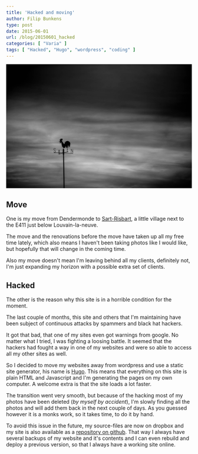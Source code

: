 ```yaml
---
title: 'Hacked and moving'
author: Filip Bunkens
type: post
date: 2015-06-01
url: /blog/20150601_hacked
categories: [ "Varia" ]
tags: [ "Hacked", "Hugo", "wordpress", "coding" ]
---
```

[![Wind rooster][wind_rooster]](/images/blogposts/20150510_randomn-06321.jpg)

## Move

One is my move from Dendermonde to [Sart-Risbart][wikipedia-link], a little village next to the E411 just below Louvain-la-neuve.

The move and the renovations before the move have taken up all my free time lately, which also means I haven't been taking photos like I would like, but hopefully that will change in the coming time. 

Also my move doesn't mean I'm leaving behind all my clients, definitely not, I'm just expanding my horizon with a possible extra set of clients.

## Hacked 

The other is the reason why this site is in a horrible condition for the moment.

The last couple of months, this site and others that I'm maintaining have been subject of continuous attacks by spammers and black hat hackers.

It got that bad, that one of my sites even got warnings from google. No matter what I tried, I was fighting a loosing battle. It seemed that the hackers had fought a way in one of my websites and were so able to access all my other sites as well.

So I decided to move my websites away from wordpress and use a static site generator, his name is [Hugo][hugo-link]. This means that everything on this site is plain HTML and Javascript and I'm generating the pages on my own computer. A welcome extra is that the site loads a lot faster. 

The transition went very smooth, but because of the hacking most of my photos have been deleted (_by myself by accident_), I'm slowly finding all the photos and will add them back in the next couple of days. As you guessed however it is a monks work, so it takes time, to do it by hand.

To avoid this issue in the future, my source-files are now on dropbox and my site is also available as a [repository on github][github-link]. That way I always have several backups of my website and it's contents and I can even rebuild and deploy a previous version, so that I always have a working site online.




[wikipedia-link]: http://nl.wikipedia.org/wiki/Sart-Risbart
[hugo-link]: http://gohugo.io
[github-link]: https://github.com/Bunker/pitslamp.com/
[windrooster-link]: /images/blogposts/20150510_randomn-06321.jpg

[wind_rooster]: /images/blogposts/20150510_randomn-06321.jpg
